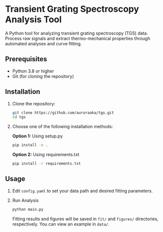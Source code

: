 # Transient Grating Spectroscopy Analysis Tool

A Python tool for analyzing transient grating spectroscopy (TGS) data. Process raw signals and extract thermo-mechanical properties through automated analyses and curve fitting.

## Prerequisites

- Python 3.8 or higher
- Git (for cloning the repository)

## Installation

1. Clone the repository:
   ```bash
   git clone https://github.com/auroraaka/tgs.git
   cd tgs
   ```

2. Choose one of the following installation methods:

   **Option 1:** Using setup.py
   ```bash
   pip install -e .
   ```

   **Option 2:** Using requirements.txt
   ```bash
   pip install -r requirements.txt
   ```

## Usage

1. Edit `config.yaml` to set your data path and desired fitting parameters.

2. Run Analysis
   ```bash
   python main.py
   ```
   Fitting results and figures will be saved in `fit/` and `figures/` directories, respectively. You can view an example in `data/`.
